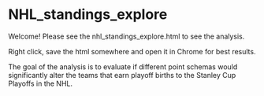 # NHL_standings_explore

Welcome! Please see the nhl_standings_explore.html to see the analysis.

Right click, save the html somewhere and open it in Chrome for best results.

The goal of the analysis is to evaluate if different point schemas would significantly alter the teams that earn playoff births to the Stanley Cup Playoffs in the NHL.
